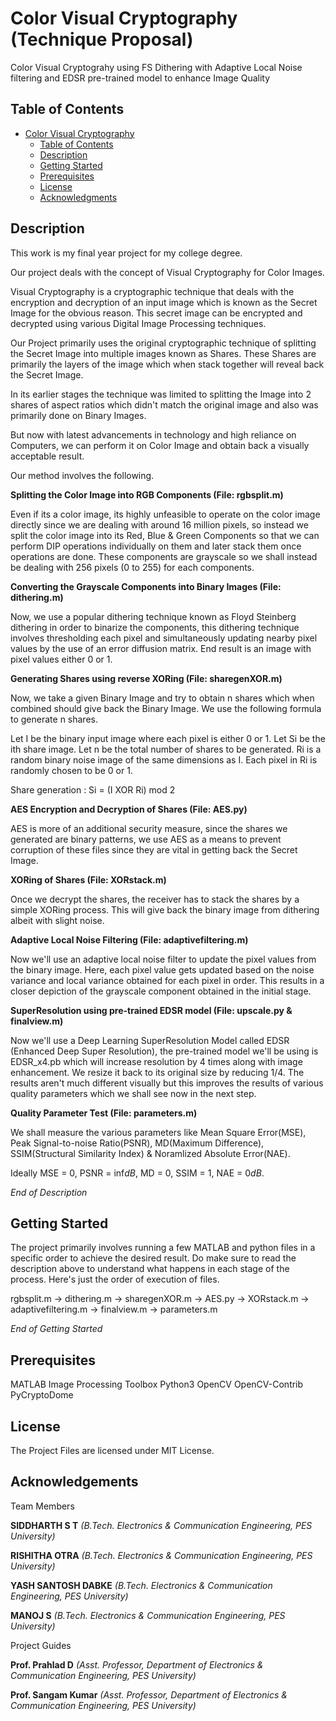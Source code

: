 # Color Visual Cryptography (Technique Proposal)

Color Visual Cryptograhy using FS Dithering with Adaptive Local Noise filtering and 
EDSR pre-trained model to enhance Image Quality 

## Table of Contents
- [Color Visual Cryptography](#project-name)
  - [Table of Contents](#table-of-contents)
  - [Description](#description)
  - [Getting Started](#getting-started)
  - [Prerequisites](#prerequisites)
  - [License](#license)
  - [Acknowledgments](#acknowledgments)

## Description

This work is my final year project for my college degree.

Our project deals with the concept of Visual Cryptography for Color Images.

Visual Cryptography is a cryptographic technique that deals with the encryption and 
decryption of an input image which is known as the Secret Image for the obvious reason. 
This secret image can be encrypted and decrypted using various Digital Image Processing 
techniques.

Our Project primarily uses the original cryptographic technique of splitting the Secret
Image into multiple images known as Shares. These Shares are primarily the layers of the
image which when stack together will reveal back the Secret Image.

In its earlier stages the technique was limited to splitting the Image into 2 shares of 
aspect ratios which didn't match the original image and also was primarily done on 
Binary Images.

But now with latest advancements in technology and high reliance on Computers, we can 
perform it on Color Image and obtain back a visually acceptable result.

Our method involves the following.

 **Splitting the Color Image into RGB Components (File: rgbsplit.m)**
 
 Even if its a color image, its highly unfeasible to operate on the color image directly
 since we are dealing with around 16 million pixels, so instead we split the color image
 into its Red, Blue & Green Components so that we can perform DIP operations individually
 on them and later stack them once operations are done. These components are grayscale 
 so we shall instead be dealing with 256 pixels (0 to 255) for each components.
 
 **Converting the Grayscale Components into Binary Images (File: dithering.m)**
 
 Now, we use a popular dithering technique known as Floyd Steinberg dithering in order to
 binarize the components, this dithering technique involves thresholding each pixel and
 simultaneously updating nearby pixel values by the use of an error diffusion matrix. End
 result is an image with pixel values either 0 or 1.
 
 **Generating Shares using reverse XORing (File: sharegenXOR.m)**
 
 Now, we take a given Binary Image and try to obtain n shares which when combined should
 give back the Binary Image. We use the following formula to generate n shares.
 
 Let I be the binary input image where each pixel is either 0 or 1.
 Let Si be the ith share image.
 Let n be the total number of shares to be generated.
 Ri is a random binary noise image of the same dimensions as I. 
 Each pixel in Ri is randomly chosen to be 0 or 1.

 Share generation : Si = (I XOR Ri) mod 2
 
 **AES Encryption and Decryption of Shares (File: AES.py)**
 
 AES is more of an additional security measure, since the shares we generated are binary
 patterns, we use AES as a means to prevent corruption of these files since they are 
 vital in getting back the Secret Image.
 
 **XORing of Shares (File: XORstack.m)**
 
 Once we decrypt the shares, the receiver has to stack the shares by a simple XORing
 process. This will give back the binary image from dithering albeit with slight noise.
 
 **Adaptive Local Noise Filtering (File: adaptivefiltering.m)**
 
 Now we'll use an adaptive local noise filter to update the pixel values from the binary
 image. Here, each pixel value gets updated based on the noise variance and local variance
 obtained for each pixel in order. This results in a closer depiction of the grayscale
 component obtained in the initial stage.
 
 **SuperResolution using pre-trained EDSR model (File: upscale.py & finalview.m)**
 
 Now we'll use a Deep Learning SuperResolution Model called EDSR (Enhanced Deep Super 
 Resolution), the pre-trained model we'll be using is EDSR_x4.pb which will increase 
 resolution by 4 times along with image enhancement. We resize it back to its original 
 size by reducing 1/4. The results aren't much different visually but this improves the 
 results of various quality parameters which we shall see now in the next step.
 
 **Quality Parameter Test (File: parameters.m)**
 
 We shall measure the various parameters like Mean Square Error(MSE), Peak Signal-to-noise
 Ratio(PSNR), MD(Maximum Difference), SSIM(Structural Similarity Index) & Noramlized 
 Absolute Error(NAE). 
 
 Ideally MSE = 0, PSNR = inf*dB*, MD = 0, SSIM = 1, NAE = 0*dB*.
 
 *End of Description*


## Getting Started

The project primarily involves running a few MATLAB and python files in a specific order 
to achieve the desired result. Do make sure to read the description above to understand
what happens in each stage of the process. Here's just the order of execution of files.

 rgbsplit.m -> dithering.m -> sharegenXOR.m -> AES.py -> XORstack.m -> adaptivefiltering.m
 -> finalview.m -> parameters.m

*End of Getting Started*

## Prerequisites

MATLAB
 Image Processing Toolbox
Python3 
 OpenCV
 OpenCV-Contrib
 PyCryptoDome
 

## License

The Project Files are licensed under MIT License.

## Acknowledgements

Team Members

**SIDDHARTH S T** *(B.Tech. Electronics & Communication Engineering, PES University)*

**RISHITHA OTRA** *(B.Tech. Electronics & Communication Engineering, PES University)*

**YASH SANTOSH DABKE** *(B.Tech. Electronics & Communication Engineering, PES University)*

**MANOJ S** *(B.Tech. Electronics & Communication Engineering, PES University)*

Project Guides

**Prof. Prahlad D** 
*(Asst. Professor, Department of Electronics & Communication Engineering, PES University)*

**Prof. Sangam Kumar**
*(Asst. Professor, Department of Electronics & Communication Engineering, PES University)*

